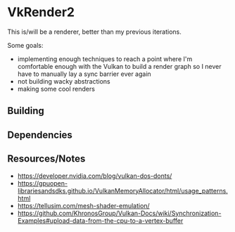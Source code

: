 # VkRender2

This is/will be a renderer, better than my previous iterations.

Some goals:

- implementing enough techniques to reach a point where
  I'm comfortable enough with the Vulkan to build a render graph so I never
  have to manually lay a sync barrier ever again
- not building wacky abstractions
- making some cool renders

## Building

## Dependencies

## Resources/Notes

- <https://developer.nvidia.com/blog/vulkan-dos-donts/>
- <https://gpuopen-librariesandsdks.github.io/VulkanMemoryAllocator/html/usage_patterns.html>
- <https://tellusim.com/mesh-shader-emulation/>
- <https://github.com/KhronosGroup/Vulkan-Docs/wiki/Synchronization-Examples#upload-data-from-the-cpu-to-a-vertex-buffer>
